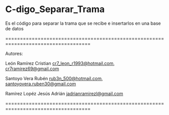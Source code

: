 C-digo_Separar_Trama
====================

Es el código para separar la trama que se recibe e insertarlos en una base de datos

===================================================================================

Autores:

León Ramírez Cristian cr7_leon_r1993@hotmail.com, cr7ramirez69@gmail.com

Santoyo Vera Rubén rub3n_500@hotmail.com, santoyovera.ruben30@gmail.com

Ramírez Lopéz Jesús Adrián jadrianramirezl@gmail.com

===================================================================================
